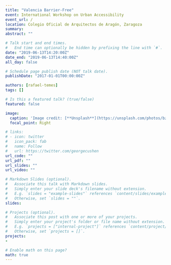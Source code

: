 ```yaml
---
title: "Valencia Barrier-Free"
event: International Workshop on Urban Accessibility
event_url: /
location: Colegio Oficial de Arquitectos de Aragón, Zaragoza
summary:
abstract: ""

# Talk start and end times.
#   End time can optionally be hidden by prefixing the line with `#`.
date: "2019-06-13T14:20:00Z"
date_end: "2019-06-13T14:40:00Z"
all_day: false

# Schedule page publish date (NOT talk date).
publishDate: "2017-01-01T00:00:00Z"

authors: [rafael-temes]
tags: []

# Is this a featured talk? (true/false)
featured: false

image:
  caption: 'Image credit: [**Unsplash**](https://unsplash.com/photos/bzdhc5b3Bxs)'
  focal_point: Right

# links:
# - icon: twitter
#   icon_pack: fab
#   name: Follow
#   url: https://twitter.com/georgecushen
url_code: ""
url_pdf: ""
url_slides: ""
url_video: ""

# Markdown Slides (optional).
#   Associate this talk with Markdown slides.
#   Simply enter your slide deck's filename without extension.
#   E.g. `slides = "example-slides"` references `content/slides/example-slides.md`.
#   Otherwise, set `slides = ""`.
slides:

# Projects (optional).
#   Associate this post with one or more of your projects.
#   Simply enter your project's folder or file name without extension.
#   E.g. `projects = ["internal-project"]` references `content/project/deep-learning/index.md`.
#   Otherwise, set `projects = []`.
projects:
-

# Enable math on this page?
math: true
---
```

